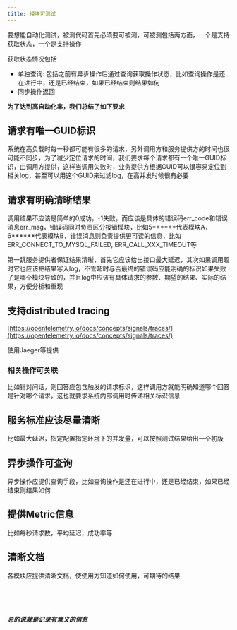 ```yaml
---
title: 模块可测试
---
```


要想能自动化测试，被测代码首先必须要可被测，可被测包括两方面，一个是支持获取状态，一个是支持操作

获取状态情况包括

- 单独查询: 包括之前有异步操作后通过查询获取操作状态，比如查询操作是还在进行中，还是已经结束，如果已经结束则结果如何
- 同步操作返回

**为了达到高自动化率，我们总结了如下要求**

## 请求有唯一GUID标识

系统在高负载时每一秒都可能有很多的请求，另外调用方和服务提供方的时间也很可能不同步，为了减少定位请求的时间，我们要求每个请求都有一个唯一GUID标识，由调用方提供，这样当调用失败时，业务提供方根据GUID可以很容易定位到相关log，甚至可以用这个GUID来过滤log，在高并发时候很有必要

## 请求有明确清晰结果

调用结果不应该是简单的0成功，-1失败，而应该是具体的错误码err_code和错误消息err_msg，错误码同时负责区分报错模块，比如5\*\*\*\*\*\*代表模块A，6\*\*\*\*\*\*代表模块B，错误消息则负责提供更可读的信息，比如ERR_CONNECT_TO_MYSQL_FAILED, ERR_CALL_XXX_TIMEOUT等

第一跳服务提供者保证结果清晰，首先它应该给出接口最大延迟，其次如果调用超时它也应该把结果写入log，不管超时与否最终的错误码应能明确的标识如果失败了是哪个模块导致的，并且log中应该有具体请求的参数、期望的结果、实际的结果，方便分析和重现

## 支持distributed tracing

[https://opentelemetry.io/docs/concepts/signals/traces/](https://opentelemetry.io/docs/concepts/signals/traces/)

使用Jaeger等提供

### 相关操作可关联

比如针对问话，则回答应包含触发的请求标识，这样调用方就能明确知道哪个回答是针对哪个请求，这也就要求系统内部调用时传递相关标识信息

## 服务标准应该尽量清晰

比如最大延迟，指定配置指定环境下的并发量，可以按照测试结果给出一个初版

## 异步操作可查询

异步操作应提供查询手段，比如查询操作是还在进行中，还是已经结束，如果已经结束则结果如何

## 提供Metric信息

比如每秒请求数，平均延迟，成功率等

## 清晰文档

各模块应提供清晰文档，使使用方知道如何使用，可期待的结果

<br/>
<br/>
<br/>

***总的说就是记录有意义的信息***